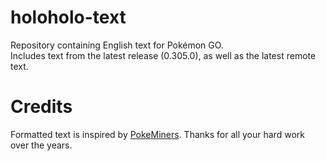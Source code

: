 # holoholo-text
Repository containing English text for Pokémon GO.  
Includes text from the latest release (0.305.0), as well as the latest remote text.

# Credits
Formatted text is inspired by [PokeMiners](https://github.com/PokeMiners). Thanks for all your hard work over the years.
